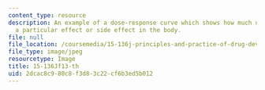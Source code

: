 ```yaml
---
content_type: resource
description: An example of a dose-response curve which shows how much of a drug causes
  a particular effect or side effect in the body.
file: null
file_location: /coursemedia/15-136j-principles-and-practice-of-drug-development-fall-2013/2dcac8c980c8f3d83c22cf6b3ed5b012_15-136f13-th.jpg
file_type: image/jpeg
resourcetype: Image
title: 15-136Jf13-th
uid: 2dcac8c9-80c8-f3d8-3c22-cf6b3ed5b012
---
```

